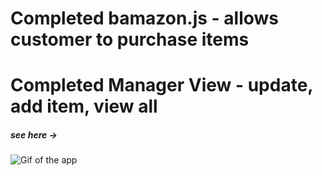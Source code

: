 # Completed bamazon.js - allows customer to purchase items

# Completed Manager View - update, add item, view all



##### see here ->
![Gif of the app](https://media.giphy.com/media/dZo6qVJIhrpf4gb68j/giphy.gif)